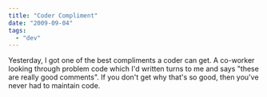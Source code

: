 ```yaml
---
title: "Coder Compliment"
date: "2009-09-04"
tags: 
  - "dev"
---
```


Yesterday, I got one of the best compliments a coder can get. A co-worker looking through problem code which I'd written turns to me and says "these are really good comments". If you don't get why that's so good, then you've never had to maintain code.
